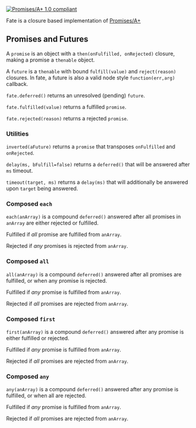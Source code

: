 [![Promises/A+ 1.0 compliant][A+logo]][A+]

Fate is a closure based implementation of [Promises/A+][A+]

 [A+]: http://promises-aplus.github.com/promises-spec
 [A+logo]: http://promises-aplus.github.com/promises-spec/assets/logo-small.png


## Promises and Futures
A `promise` is an object with a `then(onFulfilled, onRejected)` closure, making a promise a `thenable` object.

A `future` is a `thenable` with bound `fulfill(value)` and `reject(reason)` closures. In fate, a future is also a valid node style `function(err,arg)` callback.

`fate.deferred()` returns an unresolved (pending) `future`.

`fate.fulfilled(value)` returns a fulfilled `promise`.

`fate.rejected(reason)` returns a rejected `promise`.


### Utilities

`inverted(aFuture)` returns a `promise` that transposes `onFulfilled` and `onRejected`.

`delay(ms, bFulfill=false)` returns a `deferred()` that will be answered after `ms` timeout.

`timeout(target, ms)` returns a `delay(ms)` that will additionally be answered upon `target` being answered.


### Composed `each`
`each(anArray)` is a compound `deferred()` answered after
all promises in `anArray` are either rejected or fulfilled.

Fulfilled if *all* promise are fulfilled from `anArray`.

Rejected if *any* promises is rejected from `anArray`.


### Composed `all`
`all(anArray)` is a compound `deferred()` answered after
all promises are fulfilled, or when any promise is rejected.

Fulfilled if *any* promise is fulfilled from `anArray`.

Rejected if *all* promises are rejected from `anArray`.


### Composed `first`
`first(anArray)` is a compound `deferred()` answered after
any promise is either fulfilled or rejected.

Fulfilled if *any* promise is fulfilled from `anArray`.

Rejected if *all* promises are rejected from `anArray`.


### Composed `any`
`any(anArray)` is a compound `deferred()` answered after
any promise is fulfilled, or when all are rejected.

Fulfilled if *any* promise is fulfilled from `anArray`.

Rejected if *all* promises are rejected from `anArray`.

